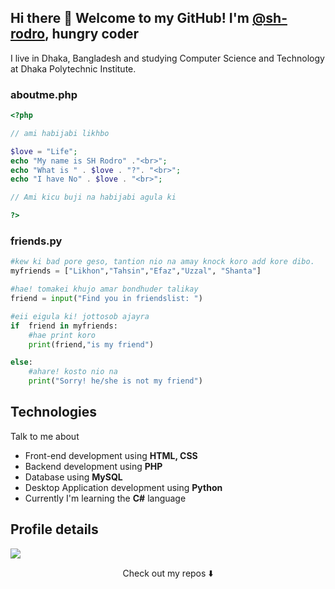 ## Hi there 👋 Welcome to my GitHub! I'm <a href="https://sh-rodro.github.io">@sh-rodro</a>, hungry coder

I live in Dhaka, Bangladesh and studying Computer Science and Technology at Dhaka Polytechnic Institute.

### aboutme.php

```php
<?php

// ami habijabi likhbo

$love = "Life";
echo "My name is SH Rodro" ."<br>";
echo "What is " . $love . "?". "<br>";
echo "I have No" . $love . "<br>";

// Ami kicu buji na habijabi agula ki

?> 

```

### friends.py
```python
#kew ki bad pore geso, tantion nio na amay knock koro add kore dibo.
myfriends = ["Likhon","Tahsin","Efaz","Uzzal", "Shanta"]

#hae! tomakei khujo amar bondhuder talikay
friend = input("Find you in friendslist: ")

#eii eigula ki! jottosob ajayra
if  friend in myfriends:
    #hae print koro
    print(friend,"is my friend")

else:
    #ahare! kosto nio na
    print("Sorry! he/she is not my friend")
```    
    
## Technologies
Talk to me about
- Front-end development using **HTML, CSS**
- Backend development using **PHP**
- Database using **MySQL**
- Desktop Application development using **Python**
- Currently I'm learning the **C#** language

## Profile details

![](https://github-profile-summary-cards.vercel.app/api/cards/profile-details?username=sh-rodro&theme=github)


<p align="center">
Check out my repos ⬇️  
</p>
